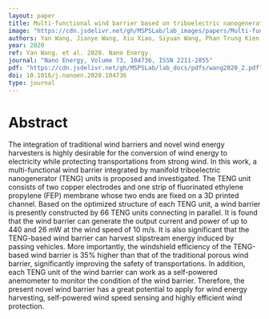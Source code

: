 ```yaml
---
layout: paper
title: Multi-functional wind barrier based on triboelectric nanogenerator for power generation, self-powered wind speed sensing and highly efficient windshield
image: "https://cdn.jsdelivr.net/gh/MSPSLab/lab_images/papers/Multi-functional-wind-barrier.png"
authors: Yan Wang, Jianye Wang, Xiu Xiao, Siyuan Wang, Phan Trung Kien, Jiale Dong, Jianchun Mi, Xinxiang Pan, Hanfeng Wang, Minyi Xu
year: 2020
ref: Yan Wang. et al. 2020. Nano Energy.
journal: "Nano Energy, Volume 73, 104736, ISSN 2211-2855"
pdf: "https://cdn.jsdelivr.net/gh/MSPSLab/lab_docs/pdfs/wang2020_2.pdf"
doi: 10.1016/j.nanoen.2020.104736
type: journal
---
```


# Abstract

The integration of traditional wind barriers and novel wind energy harvesters is highly desirable for the conversion of wind energy to electricity while protecting transportations from strong wind. In this work, a multi-functional wind barrier integrated by manifold triboelectric nanogenerator (TENG) units is proposed and investigated. The TENG unit consists of two copper electrodes and one strip of fluorinated ethylene propylene (FEP) membrane whose two ends are fixed on a 3D printed channel. Based on the optimized structure of each TENG unit, a wind barrier is presently constructed by 66 TENG units connecting in parallel. It is found that the wind barrier can generate the output current and power of up to 440  and 26 mW at the wind speed of 10 m/s. It is also significant that the TENG-based wind barrier can harvest slipstream energy induced by passing vehicles. More importantly, the windshield efficiency of the TENG-based wind barrier is 35% higher than that of the traditional porous wind barrier, significantly improving the safety of transportations. In addition, each TENG unit of the wind barrier can work as a self-powered anemometer to monitor the condition of the wind barrier. Therefore, the present novel wind barrier has a great potential to apply for wind energy harvesting, self-powered wind speed sensing and highly efficient wind protection.